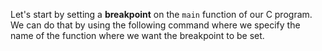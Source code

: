 Let's start by setting a **breakpoint** on the `main` function of our C program. We can do that by using the following command where we
specify the name of the function where we want the breakpoint to be set. 
